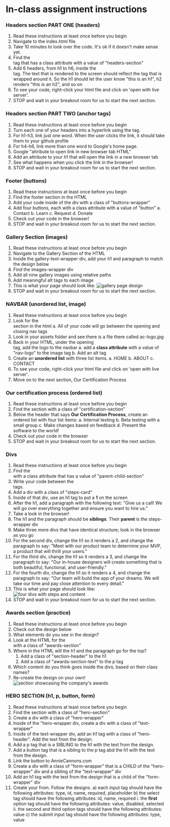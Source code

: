 # In-class assignment instructions

### Headers section PART ONE (headers)

1. Read these instructions at least once before you begin
2. Navigate to the index.html file.
3. Take 10 minutes to look over the code. It's ok if it doesn't make sense yet.
4. Find the <section> tag that has a class attribute with a value of "headers-section"
5. Add 6 headers, from h1 to h6, inside the <section> tag. The text that is rendered to the screen should reflect the tag that is wrapped around it. So the h1 should let the user know "this is an h1", h2 renders "this is an h2", and so on
6. To see your code, right-click your html file and click on 'open with live server'.
7. STOP and wait in your breakout room for us to start the next section.

### Headers section PART TWO (anchor tags)

1. Read these instructions at least once before you begin
2. Turn each one of your headers into a hyperlink using the <a></a> tag.
3. For h1-h3, link just one word. When the user clicks the link, it should take them to your github profile
4. For h4-h6, link more than one word to Google's home page.
5. Google "attribute to open link in new browser tab HTML"
6. Add an attribute to your h1 that will open the link in a new browser tab
7. See what happens when you click the link in the browser!
8. STOP and wait in your breakout room for us to start the next section.

### Footer (buttons)

1. Read these instructions at least once before you begin
2. Find the footer section in the HTML
3. Add your code inside of the div with a class of "buttons-wrapper"
4. Add four buttons, each with a class attribute with a value of "button"
   a. Contact
   b. Learn
   c. Request
   d. Donate
5. Check out your code in the browser!
6. STOP and wait in your breakout room for us to start the next section.

### Gallery Section (images)

1. Read these instructions at least once before you begin
2. Navigate to the Gallery Section of the HTML
3. Inside the gallery-text-wrapper div, add your h1 and paragraph to match the design below
4. Find the images-wrapper div
5. Add all nine gallery images using relative paths
6. Add meaningful alt tags to each image
7. This is what your page should look like:
   ![gallery page design](./assets/gallery-design.png)
8. STOP and wait in your breakout room for us to start the next section.

### NAVBAR (unordered list, image)

1. Read these instructions at least once before you begin
2. Look for the <nav></nav> section in the html
   a. All of your code will go between the opening and closing nav tags
3. Look in your assets folder and see there is a file there called ac-logo.jpg
4. Back in your HTML, under the opening <nav> tag, add the logo to the navbar
   a. add a **class attribute** with a value of "nav-logo" to the image tag
   b. Add an alt tag
5. Create an **unordered list** with three list items.
   a. HOME
   b. ABOUT
   c. CONTACT
6. To see your code, right-click your html file and click on 'open with live server'.
7. Move on to the next section, Our Certification Process

### Our certification process (ordered list)

1. Read these instructions at least once before you begin
2. Find the section with a class of "certification-section"
3. Below the header that says **Our Certification Process**, create an ordered list with four list items:
   a. Internal testing
   b. Beta testing with a small group
   c. Make changes based on feedback
   d. Present the software to the world!
4. Check out your code in the browser
5. STOP and wait in your breakout room for us to start the next section.

### Divs

1. Read these instructions at least once before you begin
2. Find the <section> with a class attribute that has a value of "parent-child-section"
3. Write your code between the <div class="steps-wrapper"></div> tags.
4. Add a div with a class of "steps-card"
5. Inside of that div, use an h1 tag to put a **1** on the screen
6. After the h1, add a paragraph with the following text: "Give us a call! We will go over everything together and ensure you want to hire us."
7. Take a look in the browser!
8. The h1 and the paragraph should be **siblings**. Their **parent** is the steps-wrapper div
9. Make three more divs that have identical structure; look in the browser as you go
10. For the second div, change the h1 so it renders a 2, and change the paragraph to say: "Meet with our product team to determine your MVP, a product that will thrill your users."
11. For the third div, change the h1 so it renders a 3, and change the paragraph to say: "Our in-house designers will create something that is both beautiful, functional, and user-friendly."
12. For the fourth div, change the h1 so it renders a 4, and change the paragraph to say: "Our team will build the app of your dreams. We will take our time and pay close attention to every detail."
13. This is what your page should look like:
    ![four divs with steps and content](./assets/div-section-design.png)
14. STOP and wait in your breakout room for us to start the next section.

### Awards section (practice)

1. Read these instructions at least once before you begin
2. Check out the design below
3. What elements do you see in the design?
4. Look at the HTML for the <section> with a class of "awards-section"
5. Where in the HTML will the h1 and the paragraph go for the top?
   1. Add a class of "section-header" to the h1
   2. Add a class of "awards-section-text" to the p tag
6. Which content do you think goes inside the divs, based on their class names?
7. Re-create the design on your own!
   ![section showcasing the company's awards](./assets/awards-section-design.png)

### HERO SECTION (h1, p, button, form)

1. Read these instructions at least once before you begin
2. Find the section with a class of "hero-section"
3. Create a div with a class of "hero-wrapper"
4. Inside of the "hero-wrapper div, create a div with a class of "text-wrapper"
5. Inside of the text-wrapper div, add an h1 tag with a class of "hero-header". Add the text from the design.
6. Add a p tag that is a SIBLING to the h1 with the text from the design.
7. Add a button tag that is a sibling to the p tag abd the h1 with the text from the design.
8. Link the button to AnnieCannons.com
9. Create a div with a class of "form-wrapper" that is a CHILD of the "hero-wrapper" div and a sibling of the "text-wrapper" div
10. Add an h1 tag with the text from the design that is a child of the "form-wrapper" div
11. Create your from. Follow the designs.
    a) each input tag should have the following attributes: type, id, name, required, placeholder
    b) the select tag should have the following attributes: id, name, required
    i. the **first** option tag should have the following attributes: value, disabled, selected
    ii. the second and third option tags should have the following attributes: value
    c) the submit input tag should have the following attributes: type, value
